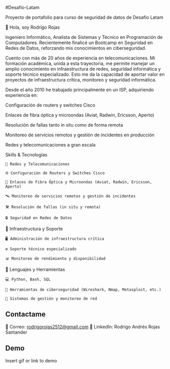 
#Desafío-Latam

Proyecto de portafolio para curso de seguridad de datos de Desafio Latam

👋 Hola, soy Rodrigo Rojas

Ingeniero Informático, Analista de Sistemas y Técnico en Programación de Computadores.
Recientemente finalicé un Bootcamp en Seguridad en Redes de Datos, reforzando mis conocimientos en ciberseguridad.

Cuento con más de 20 años de experiencia en telecomunicaciones. Mi formación académica, unida a esta trayectoria, me permite manejar un amplio conocimiento en infraestructura de redes, seguridad informática y soporte técnico especializado. Esto me da la capacidad de aportar valor en proyectos de infraestructura crítica, monitoreo y seguridad informática.

Desde el año 2010 he trabajado principalmente en un ISP, adquiriendo experiencia en:

Configuración de routers y switches Cisco

Enlaces de fibra óptica y microondas (Aviat, Radwin, Ericsson, Aperto)

Resolución de fallas tanto in situ como de forma remota

Monitoreo de servicios remotos y gestión de incidentes en producción

Redes y telecomunicaciones a gran escala


Skills & Tecnologías

    🔹 Redes y Telecomunicaciones

    🌐 Configuración de Routers y Switches Cisco

    🧩 Enlaces de Fibra Óptica y Microondas (Aviat, Radwin, Ericsson, Aperto)

    🛰️ Monitoreo de servicios remotos y gestión de incidentes

    🛠️ Resolución de fallas (in situ y remota)

    🔒 Seguridad en Redes de Datos

🔹 Infraestructura y Soporte

    🖥️ Administración de infraestructura crítica

    ⚙️ Soporte técnico especializado

    📊 Monitoreo de rendimiento y disponibilidad

🔹 Lenguajes y Herramientas

    💻 Python, Bash, SQL

    📡 Herramientas de ciberseguridad (Wireshark, Nmap, Metasploit, etc.)

    🔧 Sistemas de gestión y monitoreo de red


## Contactame

 📧 Correo: rodrigorojas2512@gmail.com
🔗 LinkedIn: Rodrigo Andrés Rojas Santander


## Demo

Insert gif or link to demo


